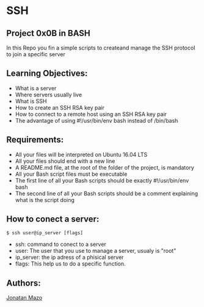 # SSH
## Project 0x0B in BASH
In this Repo you fin a simple scripts to createand manage the SSH protocol to join a specific server
## Learning Objectives:
 - What is a server
 - Where servers usually live
 - What is SSH
 - How to create an SSH RSA key pair
 - How to connect to a remote host using an SSH RSA key pair
 - The advantage of using #!/usr/bin/env bash instead of /bin/bash
## Requirements:
 - All your files will be interpreted on Ubuntu 16.04 LTS
 - All your files should end with a new line
 - A README.md file, at the root of the folder of the project, is mandatory
 - All your Bash script files must be executable
 - The first line of all your Bash scripts should be exactly #!/usr/bin/env bash
 - The second line of all your Bash scripts should be a comment explaining what is the script doing
## How to conect a server:
```
$ ssh user@ip_server [flags]
```
 - ssh: command to conect to a server
 - user: The user that you use to manage a server, usualy is "root"
 - ip_server: the ip adress of a phisical server
 - flags: This help us to do a specific function.

## Authors:
[Jonatan Mazo](https://www.linkedin.com/in/jonatan-ricardo-mazo-castro-75633390/)
